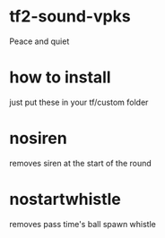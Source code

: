 # tf2-sound-vpks
Peace and quiet

# how to install
just put these in your tf/custom folder

# nosiren
removes siren at the start of the round

# nostartwhistle
removes pass time's ball spawn whistle
